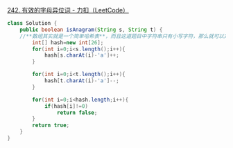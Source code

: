 [242. 有效的字母异位词 - 力扣（LeetCode）](https://leetcode.cn/problems/valid-anagram/description/)
```java
class Solution {
    public boolean isAnagram(String s, String t) {
    //**数组其实就是一个简单哈希表**，而且这道题目中字符串只有小写字符，那么就可以定义一个数组，来记录字符串s里字符出现的次数
        int[] hash=new int[26];
        for(int i=0;i<s.length();i++){
            hash[s.charAt(i)-'a']++;
        }

        for(int i=0;i<t.length();i++){
            hash[t.charAt(i)-'a']--;
        }

        for(int i=0;i<hash.length;i++){
            if(hash[i]!=0)
                return false;
        }
        return true;
    }
}
```